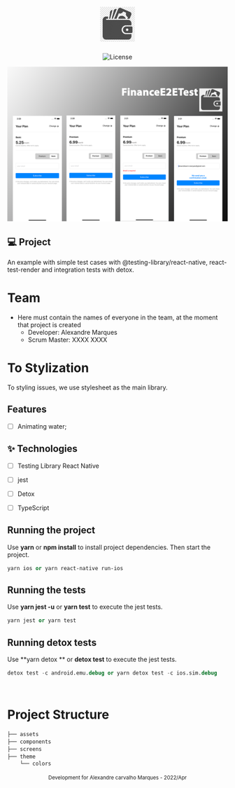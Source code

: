 <h1 align="center">
  <img alt="FinanceE2ETest" height="80" title="logo" src=".github/logo.png" />
</h1>

<p align="center">
  <img alt="License" src="https://img.shields.io/static/v1?label=license&message=MIT&color=E51C44&labelColor=0A1033">
</p>

![cover](.github/cover.png?style=flat)

## 💻 Project

An example with simple test cases with @testing-library/react-native, react-test-render and integration tests with detox.

# Team

- Here must contain the names of everyone in the team, at the moment that
  project is created
  - Developer: Alexandre Marques
  - Scrum Master: XXXX XXXX

# To Stylization

To styling issues, we use stylesheet as the main library.

## Features

- [ ] Animating water;

## ✨ Technologies

- [ ] Testing Library React Native
- [ ] jest
- [ ] Detox
- [ ] TypeScript


## Running the project

Use **yarn** or **npm install** to install project dependencies. Then start the
project.

```cl
yarn ios or yarn react-native run-ios
```

## Running the tests

Use **yarn jest -u** or **yarn test** to execute the jest tests.

```cl
yarn jest or yarn test
```

## Running detox tests

Use **yarn detox ** or **detox test** to execute the jest tests.

```cl
detox test -c android.emu.debug or yarn detox test -c ios.sim.debug
```

<br />

# Project Structure

```bash
├── assets
├── components
├── screens
├── theme
    └── colors
```

<div align="center">
  <small>Development for Alexandre carvalho Marques - 2022/Apr</small>
</div>
